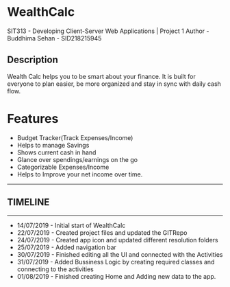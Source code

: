 # WealthCalc
SIT313 - Developing Client-Server Web Applications | Project 1
Author - Buddhima Sehan - SID218215945

## Description
Wealth Calc helps you to be smart about your finance. It is built for everyone to plan easier, be more organized and stay in sync with daily cash flow.

# Features
+ Budget Tracker(Track Expenses/Income)
+ Helps to manage Savings
+ Shows current cash in hand
+ Glance over spendings/earnings on the go
+ Categorizable Expenses/Income
+ Helps to Improve your net income over time.

--------------
## TIMELINE
--------------
+ 14/07/2019 - Initial start of WealthCalc 
+ 22/07/2019 - Created project files and updated the GITRepo 
+ 24/07/2019 - Created app icon and updated different resolution folders
+ 25/07/2019 - Added navigation bar
+ 30/07/2019 - Finished editing all the UI and connected with the Activities
+ 31/07/2019 - Added Bussiness Logic by creating required classes and connecting to the activities
+ 01/08/2019 - Finished creating Home and Adding new data to the app.

